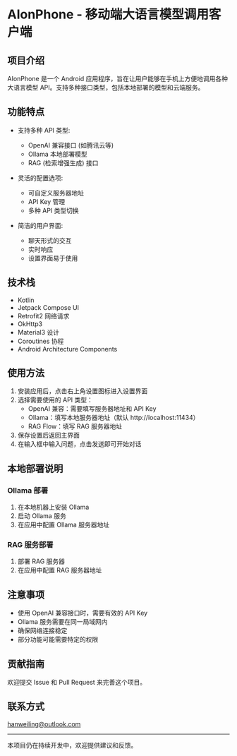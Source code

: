 # AIonPhone - 移动端大语言模型调用客户端

## 项目介绍

AIonPhone 是一个 Android 应用程序，旨在让用户能够在手机上方便地调用各种大语言模型 API。支持多种接口类型，包括本地部署的模型和云端服务。

## 功能特点

- 支持多种 API 类型:
  - OpenAI 兼容接口 (如腾讯云等)
  - Ollama 本地部署模型
  - RAG (检索增强生成) 接口

- 灵活的配置选项:
  - 可自定义服务器地址
  - API Key 管理
  - 多种 API 类型切换

- 简洁的用户界面:
  - 聊天形式的交互
  - 实时响应
  - 设置界面易于使用

## 技术栈

- Kotlin
- Jetpack Compose UI
- Retrofit2 网络请求
- OkHttp3 
- Material3 设计
- Coroutines 协程
- Android Architecture Components

## 使用方法

1. 安装应用后，点击右上角设置图标进入设置界面
2. 选择需要使用的 API 类型：
   - OpenAI 兼容：需要填写服务器地址和 API Key
   - Ollama：填写本地服务器地址（默认 http://localhost:11434）
   - RAG Flow：填写 RAG 服务器地址
3. 保存设置后返回主界面
4. 在输入框中输入问题，点击发送即可开始对话

## 本地部署说明

### Ollama 部署
1. 在本地机器上安装 Ollama
2. 启动 Ollama 服务
3. 在应用中配置 Ollama 服务器地址

### RAG 服务部署
1. 部署 RAG 服务器
2. 在应用中配置 RAG 服务器地址

## 注意事项

- 使用 OpenAI 兼容接口时，需要有效的 API Key
- Ollama 服务需要在同一局域网内
- 确保网络连接稳定
- 部分功能可能需要特定的权限

## 贡献指南

欢迎提交 Issue 和 Pull Request 来完善这个项目。



## 联系方式

hanweiling@outlook.com

---

本项目仍在持续开发中，欢迎提供建议和反馈。
